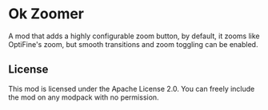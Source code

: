 # Ok Zoomer
A mod that adds a highly configurable zoom button, by default, it zooms like OptiFine's zoom, but smooth transitions and zoom toggling can be enabled. 

## License
This mod is licensed under the Apache License 2.0. You can freely include the mod on any modpack with no permission.